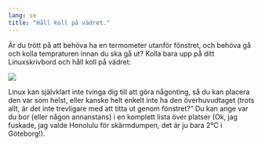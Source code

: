 ```yaml
---
lang: se
title: "Håll koll på vädret."
---
```


Är du trött på att behöva ha en termometer utanför fönstret, och behöva gå och kolla tempraturen innan du ska gå ut? Kolla bara upp på ditt Linuxskrivbord och håll koll på vädret:

<img src="Images/weather.png" />

Linux kan självklart inte tvinga dig till att göra någonting, så du kan placera den var som helst, eller kanske helt enkelt inte ha den överhuvudtaget (trots allt, är det inte trevligare med att titta ut genom fönstret?” Du kan ange var du bor (eller någon annanstans) i en komplett lista över platser (Ok, jag fuskade, jag valde Honolulu för skärmdumpen, det är ju bara 2°C i Göteborg!).




